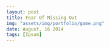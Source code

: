 ```yaml
---
layout: post
title: Fear Of Missing Out
img: "assets/img/portfolio/game.png"
date: August, 16 2014
tags: [Ipsum]
---
```

